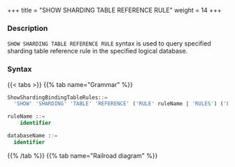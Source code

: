 +++
title = "SHOW SHARDING TABLE REFERENCE RULE"
weight = 14
+++

### Description

`SHOW SHARDING TABLE REFERENCE RULE` syntax is used to query specified sharding table reference rule in the specified logical database.

### Syntax

{{< tabs >}}
{{% tab name="Grammar" %}}
```sql
ShowShardingBindingTableRules::=
  'SHOW' 'SHARDING' 'TABLE' 'REFERENCE' ('RULE' ruleName | 'RULES') ('FROM' databaseName)?

ruleName ::=
    identifier

databaseName ::=
  identifier
```
{{% /tab %}}
{{% tab name="Railroad diagram" %}}
<iframe frameborder="0" name="diagram" id="diagram" width="100%" height="100%"></iframe>
{{% /tab %}}
{{< /tabs >}}

### Supplement

- When `databaseName` is not specified, the default is the currently used `DATABASE`. If `DATABASE` is not used, No database selected will be prompted.

### Return value description

| Columns                 | Descriptions                       |
| ------------------------|------------------------------------|
| name                    | Sharding table reference rule name |
| sharding_table_reference| sharding table reference           |

### Example

- Query sharding table reference rules for the specified logical database

```sql
SHOW SHARDING TABLE REFERENCE RULES FROM sharding_db;
```

```sql
mysql> SHOW SHARDING TABLE REFERENCE RULES FROM sharding_db;
+-------+--------------------------+
| name  | sharding_table_reference |
+-------+--------------------------+
| ref_0 | t_a,t_b                  |
| ref_1 | t_c,t_d                  |
+-------+--------------------------+
2 rows in set (0.00 sec)
```

- Query sharding table reference rules for the current logical database

```sql
SHOW SHARDING TABLE REFERENCE RULES;
```

```sql
mysql> SHOW SHARDING TABLE REFERENCE RULES;
+-------+--------------------------+
| name  | sharding_table_reference |
+-------+--------------------------+
| ref_0 | t_a,t_b                  |
| ref_1 | t_c,t_d                  |
+-------+--------------------------+
2 rows in set (0.00 sec)
```

- Query specified sharding table reference rule for the specified logical database

```sql
SHOW SHARDING TABLE REFERENCE RULE ref_0 FROM sharding_db;
```

```sql
mysql> SHOW SHARDING TABLE REFERENCE RULES FROM sharding_db;
+-------+--------------------------+
| name  | sharding_table_reference |
+-------+--------------------------+
| ref_0 | t_a,t_b                  |
+-------+--------------------------+
2 rows in set (0.00 sec)
```

- Query specified sharding table reference rule for the current logical database

```sql
SHOW SHARDING TABLE REFERENCE RULE ref_0;
```

```sql
mysql> SHOW SHARDING TABLE REFERENCE RULES;
+-------+--------------------------+
| name  | sharding_table_reference |
+-------+--------------------------+
| ref_0 | t_a,t_b                  |
+-------+--------------------------+
2 rows in set (0.00 sec)
```

### Reserved word

`SHOW`, `SHARDING`, `TABLE`, `REFERENCE`, `RULE`, `RULES`, `FROM`

### Related links

- [Reserved word](/en/user-manual/shardingsphere-proxy/distsql/syntax/reserved-word/)
